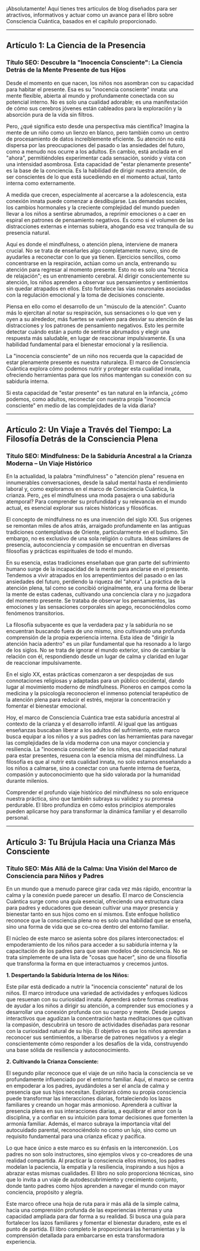 ¡Absolutamente! Aquí tienes tres artículos de blog diseñados para ser atractivos, informativos y actuar como un avance para el libro sobre Consciencia Cuántica, basados en el capítulo proporcionado.

---

## Artículo 1: La Ciencia de la Presencia

### Título SEO: Descubre la "Inocencia Consciente": La Ciencia Detrás de la Mente Presente de tus Hijos

Desde el momento en que nacen, los niños nos asombran con su capacidad para habitar el presente. Esa es su "inocencia consciente" innata: una mente flexible, abierta al mundo y profundamente conectada con su potencial interno. No es solo una cualidad adorable; es una manifestación de cómo sus cerebros jóvenes están cableados para la exploración y la absorción pura de la vida sin filtros.

Pero, ¿qué significa esto desde una perspectiva más científica? Imagina la mente de un niño como un lienzo en blanco, pero también como un centro de procesamiento de datos increíblemente eficiente. Su atención no está dispersa por las preocupaciones del pasado o las ansiedades del futuro, como a menudo nos ocurre a los adultos. En cambio, está anclada en el "ahora", permitiéndoles experimentar cada sensación, sonido y vista con una intensidad asombrosa. Esta capacidad de "estar plenamente presente" es la base de la conciencia. Es la habilidad de dirigir nuestra atención, de ser conscientes de lo que está sucediendo en el momento actual, tanto interna como externamente.

A medida que crecen, especialmente al acercarse a la adolescencia, esta conexión innata puede comenzar a desdibujarse. Las demandas sociales, los cambios hormonales y la creciente complejidad del mundo pueden llevar a los niños a sentirse abrumados, a reprimir emociones o a caer en espiral en patrones de pensamiento negativos. Es como si el volumen de las distracciones externas e internas subiera, ahogando esa voz tranquila de su presencia natural.

Aquí es donde el mindfulness, o atención plena, interviene de manera crucial. No se trata de enseñarles algo completamente nuevo, sino de ayudarles a reconectar con lo que ya tienen. Ejercicios sencillos, como concentrarse en la respiración, actúan como un ancla, entrenando su atención para regresar al momento presente. Esto no es solo una "técnica de relajación"; es un entrenamiento cerebral. Al dirigir conscientemente su atención, los niños aprenden a observar sus pensamientos y sentimientos sin quedar atrapados en ellos. Esto fortalece las vías neuronales asociadas con la regulación emocional y la toma de decisiones consciente.

Piensa en ello como el desarrollo de un "músculo de la atención". Cuanto más lo ejercitan al notar su respiración, sus sensaciones o lo que ven y oyen a su alrededor, más fuertes se vuelven para desviar su atención de las distracciones y los patrones de pensamiento negativos. Esto les permite detectar cuándo están a punto de sentirse abrumados y elegir una respuesta más saludable, en lugar de reaccionar impulsivamente. Es una habilidad fundamental para el bienestar emocional y la resiliencia.

La "inocencia consciente" de un niño nos recuerda que la capacidad de estar plenamente presente es nuestra naturaleza. El marco de Consciencia Cuántica explora cómo podemos nutrir y proteger esta cualidad innata, ofreciendo herramientas para que los niños mantengan su conexión con su sabiduría interna.

Si esta capacidad de "estar presente" es tan natural en la infancia, ¿cómo podemos, como adultos, reconectar con nuestra propia "inocencia consciente" en medio de las complejidades de la vida diaria?

---

## Artículo 2: Un Viaje a Través del Tiempo: La Filosofía Detrás de la Consciencia Plena

### Título SEO: Mindfulness: De la Sabiduría Ancestral a la Crianza Moderna – Un Viaje Histórico

En la actualidad, la palabra "mindfulness" o "atención plena" resuena en innumerables conversaciones, desde la salud mental hasta el rendimiento laboral y, como exploramos en el marco de Consciencia Cuántica, la crianza. Pero, ¿es el mindfulness una moda pasajera o una sabiduría atemporal? Para comprender su profundidad y su relevancia en el mundo actual, es esencial explorar sus raíces históricas y filosóficas.

El concepto de mindfulness no es una invención del siglo XXI. Sus orígenes se remontan miles de años atrás, arraigado profundamente en las antiguas tradiciones contemplativas de Oriente, particularmente en el budismo. Sin embargo, no es exclusivo de una sola religión o cultura. Ideas similares de presencia, autoconciencia y compasión se encuentran en diversas filosofías y prácticas espirituales de todo el mundo.

En su esencia, estas tradiciones enseñaban que gran parte del sufrimiento humano surge de la incapacidad de la mente para anclarse en el presente. Tendemos a vivir atrapados en los arrepentimientos del pasado o en las ansiedades del futuro, perdiendo la riqueza del "ahora". La práctica de la atención plena, tal como se concibió originalmente, era una forma de liberar la mente de estas cadenas, cultivando una conciencia clara y no juzgadora del momento presente. Se trataba de observar los pensamientos, las emociones y las sensaciones corporales sin apego, reconociéndolos como fenómenos transitorios.

La filosofía subyacente es que la verdadera paz y la sabiduría no se encuentran buscando fuera de uno mismo, sino cultivando una profunda comprensión de la propia experiencia interna. Esta idea de "dirigir la atención hacia adentro" es un pilar fundamental que ha resonado a lo largo de los siglos. No se trata de ignorar el mundo exterior, sino de cambiar la relación con él, respondiendo desde un lugar de calma y claridad en lugar de reaccionar impulsivamente.

En el siglo XX, estas prácticas comenzaron a ser despojadas de sus connotaciones religiosas y adaptadas para un público occidental, dando lugar al movimiento moderno de mindfulness. Pioneros en campos como la medicina y la psicología reconocieron el inmenso potencial terapéutico de la atención plena para reducir el estrés, mejorar la concentración y fomentar el bienestar emocional.

Hoy, el marco de Consciencia Cuántica trae esta sabiduría ancestral al contexto de la crianza y el desarrollo infantil. Al igual que las antiguas enseñanzas buscaban liberar a los adultos del sufrimiento, este marco busca equipar a los niños y a sus padres con las herramientas para navegar las complejidades de la vida moderna con una mayor conciencia y resiliencia. La "inocencia consciente" de los niños, esa capacidad natural para estar presentes, resuena con la esencia misma del mindfulness. La filosofía es que al nutrir esta cualidad innata, no solo estamos enseñando a los niños a calmarse, sino a conectar con una fuente interna de fuerza, compasión y autoconocimiento que ha sido valorada por la humanidad durante milenios.

Comprender el profundo viaje histórico del mindfulness no solo enriquece nuestra práctica, sino que también subraya su validez y su promesa perdurable. El libro profundiza en cómo estos principios atemporales pueden aplicarse hoy para transformar la dinámica familiar y el desarrollo personal.

---

## Artículo 3: Tu Brújula Hacia una Crianza Más Consciente

### Título SEO: Más Allá de la Calma: Una Visión del Marco de Consciencia para Niños y Padres

En un mundo que a menudo parece girar cada vez más rápido, encontrar la calma y la conexión puede parecer un desafío. El marco de Consciencia Cuántica surge como una guía esencial, ofreciendo una estructura clara para padres y educadores que desean cultivar una mayor presencia y bienestar tanto en sus hijos como en sí mismos. Este enfoque holístico reconoce que la consciencia plena no es solo una habilidad que se enseña, sino una forma de vida que se co-crea dentro del entorno familiar.

El núcleo de este marco se asienta sobre dos pilares interconectados: el empoderamiento de los niños para acceder a su sabiduría interna y la capacitación de los padres para que sean modelos de consciencia. No se trata simplemente de una lista de "cosas que hacer", sino de una filosofía que transforma la forma en que interactuamos y crecemos juntos.

**1. Despertando la Sabiduría Interna de los Niños:**

Este pilar está dedicado a nutrir la "inocencia consciente" natural de los niños. El marco introduce una variedad de actividades y enfoques lúdicos que resuenan con su curiosidad innata. Aprenderá sobre formas creativas de ayudar a los niños a dirigir su atención, a comprender sus emociones y a desarrollar una conexión profunda con su cuerpo y mente. Desde juegos interactivos que agudizan la concentración hasta meditaciones que cultivan la compasión, descubrirá un tesoro de actividades diseñadas para resonar con la curiosidad natural de su hijo. El objetivo es que los niños aprendan a reconocer sus sentimientos, a liberarse de patrones negativos y a elegir conscientemente cómo responder a los desafíos de la vida, construyendo una base sólida de resiliencia y autoconocimiento.

**2. Cultivando la Crianza Consciente:**

El segundo pilar reconoce que el viaje de un niño hacia la consciencia se ve profundamente influenciado por el entorno familiar. Aquí, el marco se centra en empoderar a los padres, ayudándoles a ser el ancla de calma y presencia que sus hijos necesitan. Explorará cómo su propia consciencia puede transformar las interacciones diarias, fortaleciendo los lazos familiares y creando un hogar más armonioso. Aprenderá a cultivar la presencia plena en sus interacciones diarias, a equilibrar el amor con la disciplina, y a confiar en su intuición para tomar decisiones que fomenten la armonía familiar. Además, el marco subraya la importancia vital del autocuidado parental, reconociéndolo no como un lujo, sino como un requisito fundamental para una crianza eficaz y pacífica.

Lo que hace único a este marco es su énfasis en la interconexión. Los padres no son solo instructores, sino ejemplos vivos y co-creadores de una realidad compartida. Al practicar la consciencia ellos mismos, los padres modelan la paciencia, la empatía y la resiliencia, inspirando a sus hijos a abrazar estas mismas cualidades. El libro no solo proporciona técnicas, sino que lo invita a un viaje de autodescubrimiento y crecimiento conjunto, donde tanto padres como hijos aprenden a navegar el mundo con mayor conciencia, propósito y alegría.

Este marco ofrece una hoja de ruta para ir más allá de la simple calma, hacia una comprensión profunda de las experiencias internas y una capacidad ampliada para dar forma a su realidad. Si busca una guía para fortalecer los lazos familiares y fomentar el bienestar duradero, este es el punto de partida. El libro completo le proporcionará las herramientas y la comprensión detallada para embarcarse en esta transformadora experiencia.